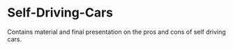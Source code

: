 # Self-Driving-Cars
Contains material and  final presentation on the pros and cons of self driving cars.
